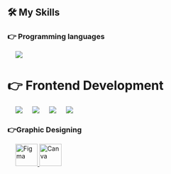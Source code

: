
## 🛠️ My Skills

### 👉 Programming languages

<p align="left"> 
  &emsp;
  <img src="https://img.icons8.com/?size=100&id=YWDsCjL0c2qv&format=png&color=000000">
</p>

# 👉 Frontend Development
<p align="left"> 
  &emsp; 
  <img src="https://img.icons8.com/?size=60&id=YWDsCjL0c2qv&format=png&color=000000">
  &emsp;
   <img src="https://img.icons8.com/?size=60&id=AY9OsTxmB7MH&format=png&color=000000"> 
   &emsp;
  <img src="https://img.icons8.com/?size=100&id=EzPCiQUqWWEa&format=png&color=000000">
  &emsp;
  <img src="https://img.icons8.com/?size=100&id=4PiNHtUJVbLs&format=png&color=000000">
</p>


### 👉Graphic Designing
<p align="left">
  &emsp;
<a href="https://www.figma.com/">
  	<img alt="Figma" src="https://img.shields.io/badge/Figma-F24E1E?style=for-the-badge&logo=figma&logoColor=white" style="width: 50px;"/>
  </a>
  <a href="https://www.canva.com/">
  	<img alt="Canva" src="https://img.shields.io/badge/Canva-%2300C4CC.svg?style=flat&logo=Canva&logoColor=white" style="width: 50px;"/>
  </a>
 </p>

